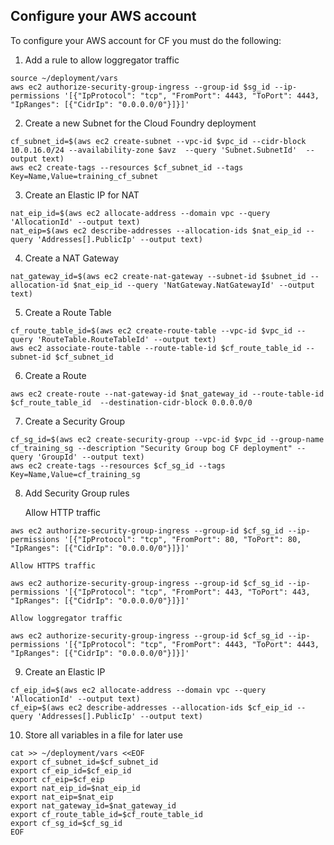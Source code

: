 ## Configure your AWS account

To configure your AWS account for CF you must do the following:

1. Add a rule to allow loggregator traffic
```
source ~/deployment/vars
aws ec2 authorize-security-group-ingress --group-id $sg_id --ip-permissions '[{"IpProtocol": "tcp", "FromPort": 4443, "ToPort": 4443, "IpRanges": [{"CidrIp": "0.0.0.0/0"}]}]'
```

2. Create a new Subnet for the Cloud Foundry deployment
```
cf_subnet_id=$(aws ec2 create-subnet --vpc-id $vpc_id --cidr-block 10.0.16.0/24 --availability-zone $avz  --query 'Subnet.SubnetId'  --output text)
aws ec2 create-tags --resources $cf_subnet_id --tags Key=Name,Value=training_cf_subnet
```

3. Create an Elastic IP for NAT
```
nat_eip_id=$(aws ec2 allocate-address --domain vpc --query 'AllocationId' --output text)
nat_eip=$(aws ec2 describe-addresses --allocation-ids $nat_eip_id --query 'Addresses[].PublicIp' --output text)
```

4. Create a NAT Gateway
```
nat_gateway_id=$(aws ec2 create-nat-gateway --subnet-id $subnet_id --allocation-id $nat_eip_id --query 'NatGateway.NatGatewayId' --output text)
```

5. Create a Route Table
```
cf_route_table_id=$(aws ec2 create-route-table --vpc-id $vpc_id --query 'RouteTable.RouteTableId' --output text)
aws ec2 associate-route-table --route-table-id $cf_route_table_id --subnet-id $cf_subnet_id
```

6. Create a Route
```
aws ec2 create-route --nat-gateway-id $nat_gateway_id --route-table-id $cf_route_table_id  --destination-cidr-block 0.0.0.0/0
```

7. Create a Security Group
```
cf_sg_id=$(aws ec2 create-security-group --vpc-id $vpc_id --group-name cf_training_sg --description "Security Group bog CF deployment" --query 'GroupId' --output text)
aws ec2 create-tags --resources $cf_sg_id --tags Key=Name,Value=cf_training_sg
```

8. Add Security Group rules

    Allow HTTP traffic
```
aws ec2 authorize-security-group-ingress --group-id $cf_sg_id --ip-permissions '[{"IpProtocol": "tcp", "FromPort": 80, "ToPort": 80, "IpRanges": [{"CidrIp": "0.0.0.0/0"}]}]'
```
    Allow HTTPS traffic
```
aws ec2 authorize-security-group-ingress --group-id $cf_sg_id --ip-permissions '[{"IpProtocol": "tcp", "FromPort": 443, "ToPort": 443, "IpRanges": [{"CidrIp": "0.0.0.0/0"}]}]'
```
    Allow loggregator traffic
```
aws ec2 authorize-security-group-ingress --group-id $cf_sg_id --ip-permissions '[{"IpProtocol": "tcp", "FromPort": 4443, "ToPort": 4443, "IpRanges": [{"CidrIp": "0.0.0.0/0"}]}]'
```

9. Create an Elastic IP
```
cf_eip_id=$(aws ec2 allocate-address --domain vpc --query 'AllocationId' --output text)
cf_eip=$(aws ec2 describe-addresses --allocation-ids $cf_eip_id --query 'Addresses[].PublicIp' --output text)
```

10. Store all variables in a file for later use
```
cat >> ~/deployment/vars <<EOF
export cf_subnet_id=$cf_subnet_id
export cf_eip_id=$cf_eip_id
export cf_eip=$cf_eip
export nat_eip_id=$nat_eip_id
export nat_eip=$nat_eip
export nat_gateway_id=$nat_gateway_id
export cf_route_table_id=$cf_route_table_id
export cf_sg_id=$cf_sg_id
EOF
```
